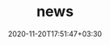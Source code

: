 ---
title: "news"
date: 2020-11-20T17:51:47+03:30
draft: false
headless: true

# all icons by [feathericons.com](https://https://feathericons.com//) are supported
show_news_icons: true
default_news_icon: "file-text"

num_news: 5

news_items:
- text: "NetEase YouDao, full-time Artificial Intelligence Engineer"
  extra_text: "April 2022 - Now."
- text: "ByteDance AI-Lab, Speech Technology Research Intern"
  extra_text: "November. 2020 - February. 2021"
---